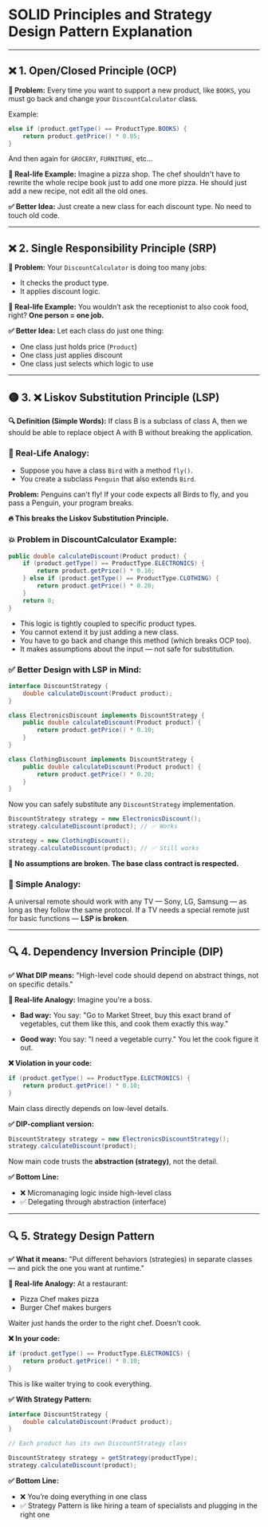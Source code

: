 # SOLID Principles and Strategy Design Pattern Explanation

---

## ❌ 1. Open/Closed Principle (OCP)

**🔴 Problem:**
Every time you want to support a new product, like `BOOKS`, you must go back and change your `DiscountCalculator` class.

Example:

```java
else if (product.getType() == ProductType.BOOKS) {
    return product.getPrice() * 0.05;
}
```

And then again for `GROCERY`, `FURNITURE`, etc...

**🍕 Real-life Example:**
Imagine a pizza shop. The chef shouldn't have to rewrite the whole recipe book just to add one more pizza.
He should just add a new recipe, not edit all the old ones.

**✅ Better Idea:**
Just create a new class for each discount type. No need to touch old code.

---

## ❌ 2. Single Responsibility Principle (SRP)

**🔴 Problem:**
Your `DiscountCalculator` is doing too many jobs:

* It checks the product type.
* It applies discount logic.

**🧠 Real-life Example:**
You wouldn’t ask the receptionist to also cook food, right?
**One person = one job.**

**✅ Better Idea:**
Let each class do just one thing:

* One class just holds price (`Product`)
* One class just applies discount
* One class just selects which logic to use

---

## 🟡 3. ❌ Liskov Substitution Principle (LSP)

**🔍 Definition (Simple Words):**
If class B is a subclass of class A, then we should be able to replace object A with B without breaking the application.

### 🎯 Real-Life Analogy:

* Suppose you have a class `Bird` with a method `fly()`.
* You create a subclass `Penguin` that also extends `Bird`.

**Problem:** Penguins can't fly!
If your code expects all Birds to fly, and you pass a Penguin, your program breaks.

**🔥 This breaks the Liskov Substitution Principle.**

### 💥 Problem in DiscountCalculator Example:

```java
public double calculateDiscount(Product product) {
    if (product.getType() == ProductType.ELECTRONICS) {
        return product.getPrice() * 0.10;
    } else if (product.getType() == ProductType.CLOTHING) {
        return product.getPrice() * 0.20;
    }
    return 0;
}
```

* This logic is tightly coupled to specific product types.
* You cannot extend it by just adding a new class.
* You have to go back and change this method (which breaks OCP too).
* It makes assumptions about the input — not safe for substitution.

### ✅ Better Design with LSP in Mind:

```java
interface DiscountStrategy {
    double calculateDiscount(Product product);
}

class ElectronicsDiscount implements DiscountStrategy {
    public double calculateDiscount(Product product) {
        return product.getPrice() * 0.10;
    }
}

class ClothingDiscount implements DiscountStrategy {
    public double calculateDiscount(Product product) {
        return product.getPrice() * 0.20;
    }
}
```

Now you can safely substitute any `DiscountStrategy` implementation.

```java
DiscountStrategy strategy = new ElectronicsDiscount();
strategy.calculateDiscount(product); // ✅ Works

strategy = new ClothingDiscount();
strategy.calculateDiscount(product); // ✅ Still works
```

**🔁 No assumptions are broken. The base class contract is respected.**

### 🧠 Simple Analogy:

A universal remote should work with any TV — Sony, LG, Samsung — as long as they follow the same protocol.
If a TV needs a special remote just for basic functions — **LSP is broken**.

---

## 🔍 4. Dependency Inversion Principle (DIP)

**✅ What DIP means:**
"High-level code should depend on abstract things, not on specific details."

**🧠 Real-life Analogy:**
Imagine you're a boss.

* **Bad way:**
  You say: "Go to Market Street, buy this exact brand of vegetables, cut them like this, and cook them exactly this way."

* **Good way:**
  You say: "I need a vegetable curry." You let the cook figure it out.

**❌ Violation in your code:**

```java
if (product.getType() == ProductType.ELECTRONICS) {
    return product.getPrice() * 0.10;
}
```

Main class directly depends on low-level details.

**✅ DIP-compliant version:**

```java
DiscountStrategy strategy = new ElectronicsDiscountStrategy();
strategy.calculateDiscount(product);
```

Now main code trusts the **abstraction (strategy)**, not the detail.

**✅ Bottom Line:**

* ❌ Micromanaging logic inside high-level class
* ✅ Delegating through abstraction (interface)

---

## 🔍 5. Strategy Design Pattern

**✅ What it means:**
"Put different behaviors (strategies) in separate classes — and pick the one you want at runtime."

**🧠 Real-life Analogy:**
At a restaurant:

* Pizza Chef makes pizza
* Burger Chef makes burgers

Waiter just hands the order to the right chef. Doesn't cook.

**❌ In your code:**

```java
if (product.getType() == ProductType.ELECTRONICS) {
    return product.getPrice() * 0.10;
}
```

This is like waiter trying to cook everything.

**✅ With Strategy Pattern:**

```java
interface DiscountStrategy {
    double calculateDiscount(Product product);
}

// Each product has its own DiscountStrategy class

DiscountStrategy strategy = getStrategy(productType);
strategy.calculateDiscount(product);
```

**✅ Bottom Line:**

* ❌ You’re doing everything in one class
* ✅ Strategy Pattern is like hiring a team of specialists and plugging in the right one

